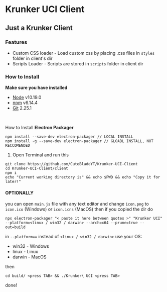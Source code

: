# Krunker UCI Client
## Just a Krunker Client

### Features
- Custom CSS loader - Load custom css by placing .css files in `styles` folder in client's dir
- Scripts Loader - Scripts are stored in `scripts` folder in client dir

### How to Install
**Make sure you have installed**
- [Node](https://nodejs.org/en/download/) v10.19.0
- [npm](https://www.npmjs.com/) v6.14.4
- [Git](https://git-scm.com/downloads) 2.25.1

<br>

How to Install **Electron Packager**
```
npm install --save-dev electron-packager // LOCAL INSTALL
npm install -g --save-dev electron-packager // GLOABL INSTALL, NOT RECCOMENDED
```

1. Open Terminal and run this
```
git clone https://github.com/CuteBladeYT/Krunker-UCI-Client
cd Krunker-UCI-Client/client
npm i
echo "Current working directory is" && echo $PWD && echo "Copy it for later!"
```
#### OPTIONALLY
you can open `main.js` file with any text editor and change `icon.png` to `icon.ico` (Windows) or `icon.icns` (MacOS)
then if you copied the dir do
```
npx electron-packager "< paste it here between quotes >" "Krunker UCI" --platform=<linux / win32 / darwin> --arch=x64 --prune=true --out=build
```
in `--platform==` instead of `<linux / win32 / darwin>` use your OS:
- win32 - Windows
- linux - Linux
- darwin - MacOS

then
```
cd build/ <press TAB> && ./Krunker\ UCI <press TAB>
```
done!
